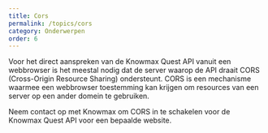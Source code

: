 ```yaml
---
title: Cors
permalink: /topics/cors
category: Onderwerpen
order: 6
---
```


Voor het direct aanspreken van de Knowmax Quest API vanuit een webbrowser is het meestal nodig dat de server waarop de API draait CORS (Cross-Origin Resource Sharing) ondersteunt. CORS is een mechanisme waarmee een webbrowser toestemming kan krijgen om resources van een server op een ander domein te gebruiken.

Neem contact op met Knowmax om CORS in te schakelen voor de Knowmax Quest API voor een bepaalde website.